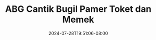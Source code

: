 --- 
title: "ABG Cantik Bugil Pamer Toket dan Memek"
description: "    ABG Cantik Bugil Pamer Toket dan Memek  tele   baru"
date: 2024-07-28T19:51:06-08:00
file_code: "1fwodcl25fy6"
draft: false
cover: "xrm30pdq83vn2f1a.jpg"
tags: ["ABG", "Cantik", "Bugil", "Pamer", "Toket", "dan", "Memek", "bokep-indo", "bokep-viral", "bokep-ig"]
length: 138
fld_id: "1392228"
foldername: "abgcantik.1"
categories: ["abgcantik.1"]
views: 98
---